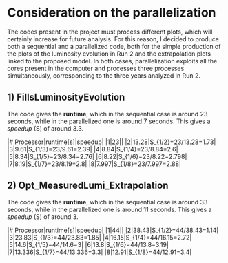 # Consideration on the parallelization
The codes present in the project must process different plots, which will certainly increase for future analysis. For this reason, I decided to produce both a sequential and a parallelized code, both for the simple production of the plots of the luminosity evolution in Run 2 and the extrapolation plots linked to the proposed model. In both cases, parallelization exploits all the cores present in the computer and processes three processes simultaneously, corresponding to the three years analyzed in Run 2.

## 1) FillsLuminosityEvolution
The code gives the **runtime**, which in the sequential case is around 23 seconds, while in the parallelized one is around 7 seconds. This gives a _speedup_ (S) of around 3.3.

|# Processor|runtime[s]|speedup|
|1|23||
|2|13.28|S_{1/2}=23/13.28=1.73|
|3|9.61|S_{1/3}=23/9.61=2.39|
|4|8.84|S_{1/4}=23/8.84=2.6|
|5|8.34|S_{1/5}=23/8.34=2.76|
|6|8.22|S_{1/6}=23/8.22=2.798|
|7|8.19|S_{1/7}=23/8.19=2.8|
|8|7.997|S_{1/8}=23/7.997=2.88|



## 2) Opt_MeasuredLumi_Extrapolation
The code gives the **runtime**, which in the sequential case is around 33 seconds, while in the parallelized one is around 11 seconds. This gives a _speedup_ (S) of around 3.

|# Processor|runtime[s]|speedup|
|1|44||
|2|38.43|S_{1/2}=44/38.43=1.14|
|3|23.83|S_{1/3}=44/23.83=1.85|
|4|16.15|S_{1/4}=44/16.15=2.72|
|5|14.6|S_{1/5}=44/14.6=3|
|6|13.8|S_{1/6}=44/13.8=3.19|
|7|13.336|S_{1/7}=44/13.336=3.3|
|8|12.91|S_{1/8}=44/12.91=3.4|
